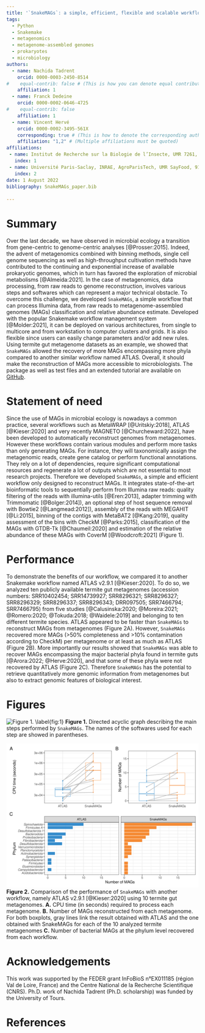 ```yaml
---
title: '`SnakeMAGs`: a simple, efficient, flexible and scalable workflow to reconstruct prokaryotic genomes from metagenomes'
tags:
  - Python
  - Snakemake
  - metagenomics
  - metagenome-assembled genomes
  - prokaryotes
  - microbiology
authors:
  - name: Nachida Tadrent
    orcid: 0000-0003-2450-8514
#    equal-contrib: false # (This is how you can denote equal contributions between multiple authors)
    affiliation: 1
  - name: Franck Dedeine
    orcid: 0000-0002-0646-4725
#    equal-contrib: false
    affiliation: 1
  - name: Vincent Hervé
    orcid: 0000-0002-3495-561X
    corresponding: true # (This is how to denote the corresponding author)
    affiliation: "1,2" # (Multiple affiliations must be quoted)
affiliations:
 - name: Institut de Recherche sur la Biologie de l’Insecte, UMR 7261, CNRS - Université de Tours, 37200 Tours, France
   index: 1
 - name: Université Paris-Saclay, INRAE, AgroParisTech, UMR SayFood, 91120, Palaiseau, France
   index: 2
date: 1 August 2022
bibliography: SnakeMAGs_paper.bib

---
```


# Summary
Over the last decade, we have observed in microbial ecology a transition from gene-centric to genome-centric analyses [@Prosser:2015]. Indeed, the advent of metagenomics combined with binning methods, single cell genome sequencing as well as high-throughput cultivation methods have contributed to the continuing and exponential increase of available prokaryotic genomes, which in turn has favored the exploration of microbial metabolisms [@Almeida:2021]. In the case of metagenomics, data processing, from raw reads to genome reconstruction, involves various steps and softwares which can represent a major technical obstacle. To overcome this challenge, we developed `SnakeMAGs`, a simple workflow that can process Illumina data, from raw reads to metagenome-assembled genomes (MAGs) classification and relative abundance estimate. Developed with the popular Snakemake workflow management system [@Molder:2021], it can be deployed on various architectures, from single to multicore and from workstation to computer clusters and grids. It is also flexible since users can easily change parameters and/or add new rules. Using termite gut metagenome datasets as an example, we showed that `SnakeMAGs` allowed the recovery of more MAGs encompassing more phyla compared to another similar workflow named ATLAS. Overall, it should make the reconstruction of MAGs more accessible to microbiologists. The package as well as test files and an extended tutorial are available on [GitHub](https://github.com/Nachida08/SnakeMAGs).


# Statement of need
Since the use of MAGs in microbial ecology is nowadays a common practice, several workflows such as MetaWRAP [@Uritskiy:2018], ATLAS [@Kieser:2020] and very recently MAGNETO [@Churcheward:2022], have been developed to automatically reconstruct genomes from metagenomes. However these workflows contain various modules and perform more tasks than only generating MAGs. For instance, they will taxonomically assign the metagenomic reads, create gene catalog or perform functional annotations. They rely on a lot of dependencies, require significant computational resources and regenerate a lot of outputs which are not essential to most research projects. Therefore we developed `SnakeMAGs`, a simple and efficient workflow only designed to reconstruct MAGs. It integrates state-of-the-art bioinformatic tools to sequentially perform from Illumina raw reads: quality filtering of the reads with illumina-utils [@Eren:2013], adapter trimming with Trimmomatic [@Bolger:2014]), an optional step of host sequence removal with Bowtie2 [@Langmead:2012]), assembly of the reads with MEGAHIT [@Li:2015], binning of the contigs with MetaBAT2 [@Kang:2019], quality assessment of the bins with CheckM [@Parks:2015], classification of the MAGs with GTDB-Tk [@Chaumeil:2020] and estimation of the relative abundance of these MAGs with CoverM [@Woodcroft:2021] (Figure 1).

# Performance
To demonstrate the benefits of our workflow, we compared it to another Snakemake workflow named ATLAS v2.9.1 [@Kieser:2020]. To do so, we analyzed ten publicly available termite gut metagenomes (accession numbers: SRR10402454; SRR14739927; SRR8296321; SRR8296327; SRR8296329; SRR8296337; SRR8296343; DRR097505; SRR7466794; SRR7466795) from five studies [@Calusinska:2020; @Moreira:2021; @Romero:2020; @Tokuda:2018; @Waidele:2019] and belonging to ten different termite species. ATLAS appeared to be faster than `SnakeMAGs` to reconstruct MAGs from metagenomes (Figure 2A). However, `SnakeMAGs` recovered more MAGs (>50% completeness and >10% contamination according to CheckM) per metagenome or at least as much as ATLAS (Figure 2B). More importantly our results showed that `SnakeMAGs` was able to recover MAGs encompassing the major bacterial phyla found in termite guts [@Arora:2022; @Herve:2020], and that some of these phyla were not recovered by ATLAS (Figure 2C). Therefore `SnakeMAGs` has the potential to retrieve quantitatively more genomic information from metagenomes but also to extract genomic features of biological interest.



# Figures

![Figure 1. \label{fig:1}](Figure_1.png)
**Figure 1.** Directed acyclic graph describing the main steps performed by `SnakeMAGs`. The names of the softwares used for each step are showed in parentheses.



![Figure 2. \label{fig:2}](Figure_2.png)
**Figure 2.** Comparison of the performance of `SnakeMAGs` with another workflow, namely ATLAS v2.9.1 [@Kieser:2020] using 10 termite gut metagenomes. **A.** CPU time (in seconds) required to process each metagenome. **B.** Number of MAGs reconstructed from each metagenome. For both boxplots, gray lines link the result obtained with ATLAS and the one obtained with SnakeMAGs for each of the 10 analyzed termite metagenomes  **C.** Number of bacterial MAGs at the phylum level recovered from each workflow.


# Acknowledgements
This work was supported by the FEDER grant InFoBioS n°EX011185 (région Val de Loire, France) and the Centre National de la Recherche Scientifique (CNRS). Ph.D. work of Nachida Tadrent (Ph.D. scholarship) was funded by the University of Tours.

# References
